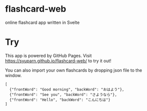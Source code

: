 # flashcard-web
online flashcard app written in Svelte

# Try

This app is powered by GitHub Pages.
Visit https://syuparn.github.io/flashcard-web/ to try it out!

You can also import your own flashcards by dropping json file to the window.

```json:
[
  {"frontWord": "Good morning", "backWord": "おはよう"},
  {"frontWord": "See you", "backWord": "さようなら"},
  {"frontWord": "Hello", "backWord": "こんにちは"}
]
```

